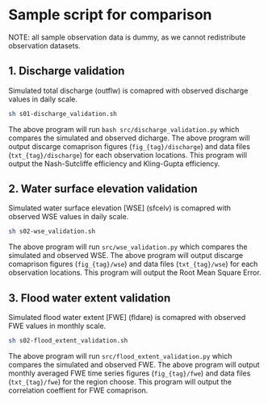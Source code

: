 # Sample script for comparison

NOTE: all sample observation data is dummy, as we cannot redistribute observation datasets.

## 1. Discharge validation
Simulated total discharge (outflw) is comapred with observed discharge values in daily scale.

```bash
sh s01-discharge_validation.sh
```
The above program will run ```bash src/discharge_validation.py``` which compares the simulated and observed dicharge. The above program will output discarge comaprison figures (```fig_{tag}/discharge```) and data files (```txt_{tag}/discharge```) for each observation locations. This program will output the Nash-Sutcliffe efficiency and Kling-Gupta efficiency.

## 2. Water surface elevation validation
Simulated water surface elevation [WSE] (sfcelv) is comapred with observed WSE values in daily scale.

```bash
sh s02-wse_validation.sh
```
The above program will run ```src/wse_validation.py``` which compares the simulated and observed WSE. The above program will output discarge comaprison figures (```fig_{tag}/wse```) and data files (```txt_{tag}/wse```) for each observation locations. This program will output the Root Mean Square Error.

## 3. Flood water extent validation
Simulated flood water extent [FWE] (fldare) is comapred with observed FWE values in monthly scale.

```bash
sh s02-flood_extent_validation.sh
```
The above program will run ```src/flood_extent_validation.py``` which compares the simulated and observed FWE. The above program will output monthly averaged FWE time series figures (```fig_{tag}/fwe```) and data files (```txt_{tag}/fwe```) for the region choose. This program will output the correlation coeffient for FWE comaprison.